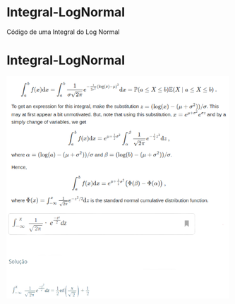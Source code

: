 # Integral-LogNormal
Código de uma Integral do Log Normal
# Integral-LogNormal

<img align="center" src="1.png">
<img align="center" src="2.png">
